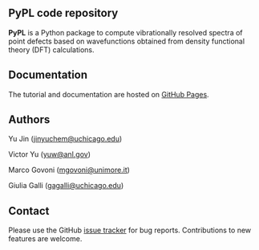 ## **PyPL** code repository

**PyPL** is a Python package to compute vibrationally resolved spectra of point defects based on wavefunctions obtained from density functional theory (DFT) calculations.

Documentation
-------------

The tutorial and documentation are hosted on [GitHub Pages](https://MICCoMpy.github.io/pypl/).

Authors
-------

Yu Jin (jinyuchem@uchicago.edu)

Victor Yu (yuw@anl.gov)

Marco Govoni (mgovoni@unimore.it)

Giulia Galli (gagalli@uchicago.edu)

Contact
-------

Please use the GitHub [issue tracker](https://github.com/MICCoMpy/pypl/issues/) for bug reports. Contributions to new features are welcome.